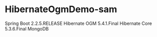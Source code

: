 # HibernateOgmDemo-sam
Spring Boot 2.2.5.RELEASE
Hibernate OGM 5.4.1.Final
Hibernate Core 5.3.6.Final
MongoDB
